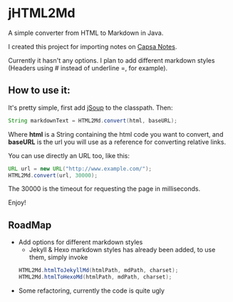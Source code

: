 jHTML2Md
========

A simple converter from HTML to Markdown in Java.

I created this project for importing notes on [Capsa Notes](https://play.google.com/store/apps/details?id=com.runawaybits.capsaandroid.full).

Currently it hasn't any options. I plan to add different markdown styles (Headers using # instead of underline =, for example).

How to use it:
--------------

It's pretty simple, first add [jSoup](http://jsoup.org/) to the classpath. Then:
```java
String markdownText = HTML2Md.convert(html, baseURL);
```
Where **html** is a String containing the html code you want to convert, and **baseURL** is the url you will use as a reference for converting relative links.

You can use directly an URL too, like this:
```java
URL url = new URL("http://www.example.com/");
HTML2Md.convert(url, 30000);
```    
The 30000 is the timeout for requesting the page in milliseconds.

Enjoy!

RoadMap
-------

* Add options for different markdown styles
    * Jekyll & Hexo markdown styles has already been added, to use them, simply invoke
    ```java
    HTML2Md.htmlToJekyllMd(htmlPath, mdPath, charset);
    HTML2Md.htmlToHexoMd(htmlPath, mdPath, charset);
    ```
* Some refactoring, currently the code is quite ugly